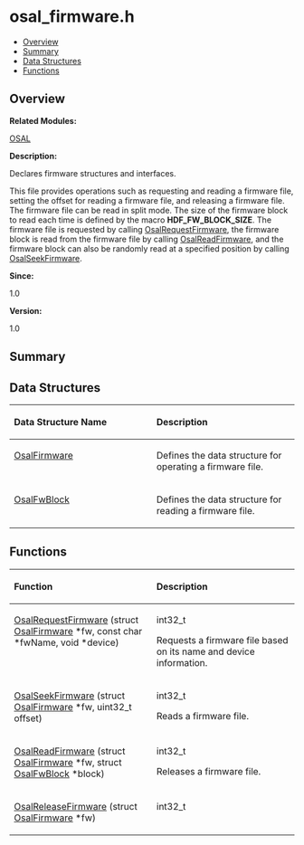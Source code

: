 # osal\_firmware.h<a name="ZH-CN_TOPIC_0000001054718101"></a>

-   [Overview](#section1066745201165628)
-   [Summary](#section588592143165628)
-   [Data Structures](#nested-classes)
-   [Functions](#func-members)

## **Overview**<a name="section1066745201165628"></a>

**Related Modules:**

[OSAL](OSAL.md)

**Description:**

Declares firmware structures and interfaces. 

This file provides operations such as requesting and reading a firmware file, setting the offset for reading a firmware file, and releasing a firmware file. The firmware file can be read in split mode. The size of the firmware block to read each time is defined by the macro  **HDF\_FW\_BLOCK\_SIZE**. The firmware file is requested by calling  [OsalRequestFirmware](OSAL.md#ga428b9de7fb95a20ab9e25b47a7d4272c), the firmware block is read from the firmware file by calling  [OsalReadFirmware](OSAL.md#ga2b721d36c177786841cd05cecdb01034), and the firmware block can also be randomly read at a specified position by calling  [OsalSeekFirmware](OSAL.md#ga41ae4dade9246f3b30efd276cbd43474).

**Since:**

1.0

**Version:**

1.0

## **Summary**<a name="section588592143165628"></a>

## Data Structures<a name="nested-classes"></a>

<a name="table171085170165628"></a>
<table><thead align="left"><tr id="row416798148165628"><th class="cellrowborder" valign="top" width="50%" id="mcps1.1.3.1.1"><p id="p453292282165628"><a name="p453292282165628"></a><a name="p453292282165628"></a>Data Structure Name</p>
</th>
<th class="cellrowborder" valign="top" width="50%" id="mcps1.1.3.1.2"><p id="p1953555449165628"><a name="p1953555449165628"></a><a name="p1953555449165628"></a>Description</p>
</th>
</tr>
</thead>
<tbody><tr id="row271026366165628"><td class="cellrowborder" valign="top" width="50%" headers="mcps1.1.3.1.1 "><p id="p1101237908165628"><a name="p1101237908165628"></a><a name="p1101237908165628"></a><a href="OsalFirmware.md">OsalFirmware</a></p>
</td>
<td class="cellrowborder" valign="top" width="50%" headers="mcps1.1.3.1.2 "><p id="p1706962078165628"><a name="p1706962078165628"></a><a name="p1706962078165628"></a>Defines the data structure for operating a firmware file. </p>
</td>
</tr>
<tr id="row970141822165628"><td class="cellrowborder" valign="top" width="50%" headers="mcps1.1.3.1.1 "><p id="p866534043165628"><a name="p866534043165628"></a><a name="p866534043165628"></a><a href="OsalFwBlock.md">OsalFwBlock</a></p>
</td>
<td class="cellrowborder" valign="top" width="50%" headers="mcps1.1.3.1.2 "><p id="p638018213165628"><a name="p638018213165628"></a><a name="p638018213165628"></a>Defines the data structure for reading a firmware file. </p>
</td>
</tr>
</tbody>
</table>

## Functions<a name="func-members"></a>

<a name="table922966045165628"></a>
<table><thead align="left"><tr id="row837777159165628"><th class="cellrowborder" valign="top" width="50%" id="mcps1.1.3.1.1"><p id="p1694708152165628"><a name="p1694708152165628"></a><a name="p1694708152165628"></a>Function</p>
</th>
<th class="cellrowborder" valign="top" width="50%" id="mcps1.1.3.1.2"><p id="p1184067706165628"><a name="p1184067706165628"></a><a name="p1184067706165628"></a>Description</p>
</th>
</tr>
</thead>
<tbody><tr id="row411216124165628"><td class="cellrowborder" valign="top" width="50%" headers="mcps1.1.3.1.1 "><p id="p2007224945165628"><a name="p2007224945165628"></a><a name="p2007224945165628"></a><a href="OSAL.md#ga428b9de7fb95a20ab9e25b47a7d4272c">OsalRequestFirmware</a> (struct <a href="OsalFirmware.md">OsalFirmware</a> *fw, const char *fwName, void *device)</p>
</td>
<td class="cellrowborder" valign="top" width="50%" headers="mcps1.1.3.1.2 "><p id="p1400939603165628"><a name="p1400939603165628"></a><a name="p1400939603165628"></a>int32_t </p>
<p id="p1056450308165628"><a name="p1056450308165628"></a><a name="p1056450308165628"></a>Requests a firmware file based on its name and device information. </p>
</td>
</tr>
<tr id="row281085907165628"><td class="cellrowborder" valign="top" width="50%" headers="mcps1.1.3.1.1 "><p id="p578812261165628"><a name="p578812261165628"></a><a name="p578812261165628"></a><a href="OSAL.md#ga41ae4dade9246f3b30efd276cbd43474">OsalSeekFirmware</a> (struct <a href="OsalFirmware.md">OsalFirmware</a> *fw, uint32_t offset)</p>
</td>
<td class="cellrowborder" valign="top" width="50%" headers="mcps1.1.3.1.2 "><p id="p1682398033165628"><a name="p1682398033165628"></a><a name="p1682398033165628"></a>int32_t </p>
<p id="p2054350134165628"><a name="p2054350134165628"></a><a name="p2054350134165628"></a>Reads a firmware file. </p>
</td>
</tr>
<tr id="row1951332928165628"><td class="cellrowborder" valign="top" width="50%" headers="mcps1.1.3.1.1 "><p id="p2035162693165628"><a name="p2035162693165628"></a><a name="p2035162693165628"></a><a href="OSAL.md#ga2b721d36c177786841cd05cecdb01034">OsalReadFirmware</a> (struct <a href="OsalFirmware.md">OsalFirmware</a> *fw, struct <a href="OsalFwBlock.md">OsalFwBlock</a> *block)</p>
</td>
<td class="cellrowborder" valign="top" width="50%" headers="mcps1.1.3.1.2 "><p id="p855076606165628"><a name="p855076606165628"></a><a name="p855076606165628"></a>int32_t </p>
<p id="p1721408302165628"><a name="p1721408302165628"></a><a name="p1721408302165628"></a>Releases a firmware file. </p>
</td>
</tr>
<tr id="row114621975165628"><td class="cellrowborder" valign="top" width="50%" headers="mcps1.1.3.1.1 "><p id="p1005902748165628"><a name="p1005902748165628"></a><a name="p1005902748165628"></a><a href="OSAL.md#gadfccddc78411a76ae8f4af4282da12f0">OsalReleaseFirmware</a> (struct <a href="OsalFirmware.md">OsalFirmware</a> *fw)</p>
</td>
<td class="cellrowborder" valign="top" width="50%" headers="mcps1.1.3.1.2 "><p id="p2051150504165628"><a name="p2051150504165628"></a><a name="p2051150504165628"></a>int32_t </p>
</td>
</tr>
</tbody>
</table>

